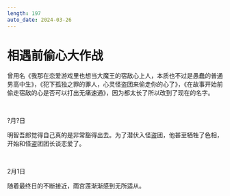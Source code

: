 ```yaml
---
length: 197
auto_date: 2024-03-26
---
```


# 相遇前偷心大作战

曾用名《我那在恋爱游戏里也想当大魔王的宿敌心上人，本质也不过是愚蠢的普通男高中生》，《犯下孤独之罪的罪人，心灵怪盗团来偷走你的心了》，《在故事开始前偷走宿敌的心是否可以打出无痛速通》，因为都太长了所以改到了现在的名字。

<br>

?月?日

明智吾郎觉得自己真的是非常豁得出去。为了潜伏入怪盗团，他甚至牺牲了色相，开始和怪盗团团长谈恋爱了。

<br>

2月1日

随着最终日的不断接近，雨宫莲渐渐感到无所适从。
